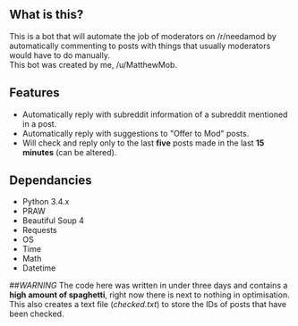 ## What is this?
This is a bot that will automate the job of moderators on /r/needamod by automatically commenting to posts with things that usually moderators would have to do manually.  
This bot was created by me, /u/MatthewMob.

## Features
* Automatically reply with subreddit information of a subreddit mentioned in a post.
* Automatically reply with suggestions to "Offer to Mod" posts.
* Will check and reply only to the last **five** posts made in the last **15 minutes** (can be altered).

## Dependancies
* Python 3.4.x
* PRAW
* Beautiful Soup 4
* Requests
* OS
* Time
* Math
* Datetime

##_WARNING_
The code here was written in under three days and contains a **high amount of spaghetti**, right now there is next to nothing in optimisation.  
This also creates a text file (*checked.txt*) to store the IDs of posts that have been checked.
